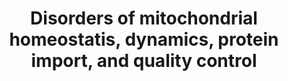 ---
annotations:
- id: PW:0000013
  parent: disease pathway
  type: Pathway Ontology
  value: disease pathway
- id: PW:0001669
  parent: disease pathway
  type: Pathway Ontology
  value: mitochondrial disease pathway
authors:
- Egonw
- DeSl
- Eweitz
citedin: ''
communities:
- IEM
- MetaKids
description: This pathway lists several genes involved in mechanisms involved in disorders
  of mitochondrial homeostatis, dynamics, protein import, and quality control. This
  pathway was inspired by Figure 46.1 of Edition 5, Chapter 46 of the book of Blau
  (ISBN 9783030677268). Genes linked to a disease in this book chapter are depicted
  in red.
last-edited: 2025-03-04
ndex: null
organisms:
- Homo sapiens
redirect_from:
- /index.php/Pathway:WP5504
- /instance/WP5504
- /instance/WP5504_r137298
revision: r137298
schema-jsonld:
- '@context': https://schema.org/
  '@id': https://wikipathways.github.io/pathways/WP5504.html
  '@type': Dataset
  creator:
    '@type': Organization
    name: WikiPathways
  description: This pathway lists several genes involved in mechanisms involved in
    disorders of mitochondrial homeostatis, dynamics, protein import, and quality
    control. This pathway was inspired by Figure 46.1 of Edition 5, Chapter 46 of
    the book of Blau (ISBN 9783030677268). Genes linked to a disease in this book
    chapter are depicted in red.
  keywords:
  - AFG3L2
  - AGK
  - AIFM1
  - ATAD3A
  - C1QBP
  - CLPB
  - CLPP
  - COQ3
  - COQ5
  - DNAJC19
  - DNM1L
  - GDAP1L1
  - GFER
  - HSPA9
  - HSPD1
  - HTRA2
  - LONP1
  - MARCHF5
  - MCL1
  - MFF
  - MFN1
  - MFN2
  - MICOS13
  - MICU1
  - MIPEP
  - MSTO1
  - MSTO1?
  - NADPH
  - NPLOC4
  - OPA1
  - OPA3
  - OPA3?
  - OXA1L
  - PAM16
  - PINK1
  - PITRM1
  - PMPCA
  - PMPCB
  - PPA2
  - PRKN
  - PYCR1
  - PYCR2
  - PYCR3
  - Proline
  - RTN4IP1
  - SACS?
  - SFXN4
  - SLC25A46
  - SPG7
  - STAT2
  - TIMM50
  - TIMM8A
  - TIMMDC1
  - TMEM126A
  - TRAK1
  - TXN2
  - TXNRD2
  - UBXD1/UBXN6
  - UBXN1
  - UFD1
  - USP9X
  - VCP
  - 'XPNPEP3 '
  - YME1L1
  - arginine
  - biotin
  - glutamate
  - ornithine
  - p47
  - pyrroline-5-carboxylate
  - α-Ketoglutarate
  license: CC0
  name: Disorders of mitochondrial homeostatis, dynamics, protein import, and quality
    control
seo: CreativeWork
title: Disorders of mitochondrial homeostatis, dynamics, protein import, and quality
  control
wpid: WP5504
---